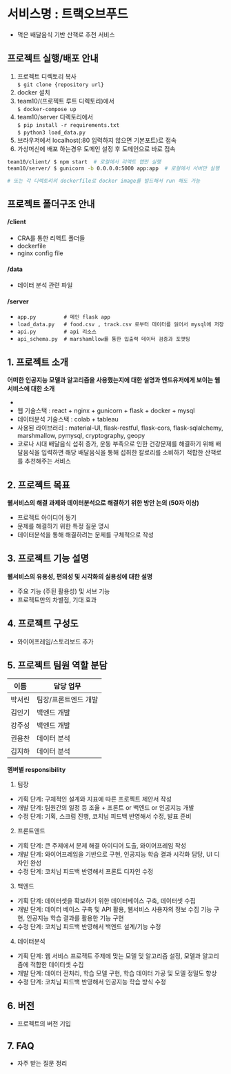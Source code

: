 # 서비스명 : 트랙오브푸드

- 먹은 배달음식 기반 산책로 추천 서비스


## 프로젝트 실행/배포 안내

1. 프로젝트 디렉토리 복사<br>
`$ git clone {repository url}`
2. docker 설치
3. team10/(프로젝트 루트 디렉토리)에서<br>
`$ docker-compose up`
4. team10/server 디렉토리에서<br>
`$ pip install -r requirements.txt`<br>
`$ python3 load_data.py`
5. 브라우저에서 localhost(:80 입력하지 않으면 기본포트)로 접속
6. 가상머신에 배포 하는경우 도메인 설정 후 도메인으로 바로 접속

```bash
team10/client/ $ npm start  # 로컬에서 리액트 앱만 실행
team10/server/ $ gunicorn -b 0.0.0.0:5000 app:app  # 로컬에서 서버만 실행

# 또는 각 디렉토리의 dockerfile로 docker image를 빌드해서 run 해도 가능
```

## 프로젝트 폴더구조 안내
#### /client
- CRA를 통한 리액트 폴더들
- dockerfile
- nginx config file

#### /data
- 데이터 분석 관련 파일

#### /server
- `app.py         # 메인 flask app`
- `load_data.py   # food.csv , track.csv 로부터 데이터를 읽어서 mysql에 저장`
- `api.py         # api 리소스`
- `api_schema.py  # marshamllow를 통한 입출력 데이터 검증과 포맷팅`

## 1. 프로젝트 소개

**어떠한 인공지능 모델과 알고리즘을 사용했는지에 대한 설명과 엔드유저에게 보이는 웹서비스에 대한 소개**

  - 
  - 웹 기술스택 : react + nginx + gunicorn + flask + docker + mysql
  - 데이터분석 기술스택 : colab + tableau
  - 사용된 라이브러리 : material-UI, flask-restful, flask-cors, flask-sqlalchemy, marshmallow, pymysql, cryptography, geopy 
  - 코로나 시대 배달음식 섭취 증가, 운동 부족으로 인한 건강문제를 해결하기 위해 배달음식을 입력하면 해당 배달음식을 통해 섭취한 칼로리를 소비하기 적합한 산책로를 추천해주는 서비스

## 2. 프로젝트 목표

**웹서비스의 해결 과제와 데이터분석으로 해결하기 위한 방안 논의 (50자 이상)**
  - 프로젝트 아이디어 동기
  - 문제를 해결하기 위한 특정 질문 명시
  - 데이터분석을 통해 해결하려는 문제를 구체적으로 작성

## 3. 프로젝트 기능 설명

**웹서비스의 유용성, 편의성 및 시각화의 실용성에 대한 설명**
  - 주요 기능 (주된 활용성) 및 서브 기능
  - 프로젝트만의 차별점, 기대 효과

## 4. 프로젝트 구성도
  - 와이어프레임/스토리보드 추가

## 5. 프로젝트 팀원 역할 분담
| 이름 | 담당 업무 |
| ------ | ------ |
| 박서린 | 팀장/프론트엔드 개발 |
| 김인기 | 백엔드 개발 |
| 강주성 | 백엔드 개발 |
| 권용찬 | 데이터 분석 |
| 김지하 | 데이터 분석 |

**멤버별 responsibility**

1. 팀장

- 기획 단계: 구체적인 설계와 지표에 따른 프로젝트 제안서 작성
- 개발 단계: 팀원간의 일정 등 조율 + 프론트 or 백엔드 or 인공지능 개발
- 수정 단계: 기획, 스크럼 진행, 코치님 피드백 반영해서 수정, 발표 준비

2. 프론트엔드

- 기획 단계: 큰 주제에서 문제 해결 아이디어 도출, 와이어프레임 작성
- 개발 단계: 와이어프레임을 기반으로 구현, 인공지능 학습 결과 시각화 담당, UI 디자인 완성
- 수정 단계: 코치님 피드백 반영해서 프론트 디자인 수정

3. 백엔드

- 기획 단계: 데이터셋을 확보하기 위한 데이터베이스 구축, 데이터셋 수집
- 개발 단계: 데이터 베이스 구축 및 API 활용, 웹서비스 사용자의 정보 수집 기능 구현, 인공지능 학습 결과를 활용한 기능 구현
- 수정 단계: 코치님 피드백 반영해서 백엔드 설계/기능 수정

4. 데이터분석

- 기획 단계: 웹 서비스 프로젝트 주제에 맞는 모델 및 알고리즘 설정, 모델과 알고리즘에 적합한 데이터셋 수집
- 개발 단계: 데이터 전처리, 학습 모델 구현, 학습 데이터 가공 및 모델 정밀도 향상
- 수정 단계: 코치님 피드백 반영해서 인공지능 학습 방식 수정


## 6. 버전
  - 프로젝트의 버전 기입

## 7. FAQ
  - 자주 받는 질문 정리
